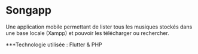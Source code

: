 # Songapp

Une application mobile permettant de lister tous les musiques stockés dans une base locale (Xampp) et pouvoir les télécharger ou rechercher.

***Technologie utilisée : 
Flutter & PHP
